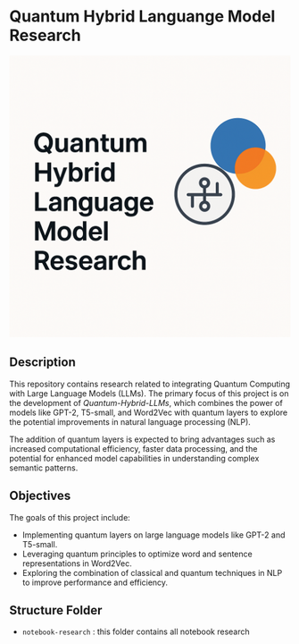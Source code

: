 # Quantum Hybrid Languange Model Research
![Alt Text](/metadata/image1.png)
## Description
This repository contains research related to integrating Quantum Computing with Large Language Models (LLMs). The primary focus of this project is on the development of *Quantum-Hybrid-LLMs*, which combines the power of models like GPT-2, T5-small, and Word2Vec with quantum layers to explore the potential improvements in natural language processing (NLP).

The addition of quantum layers is expected to bring advantages such as increased computational efficiency, faster data processing, and the potential for enhanced model capabilities in understanding complex semantic patterns.

## Objectives
The goals of this project include:
- Implementing quantum layers on large language models like GPT-2 and T5-small.
- Leveraging quantum principles to optimize word and sentence representations in Word2Vec.
- Exploring the combination of classical and quantum techniques in NLP to improve performance and efficiency.

## Structure Folder
- `notebook-research` : this folder contains all notebook research